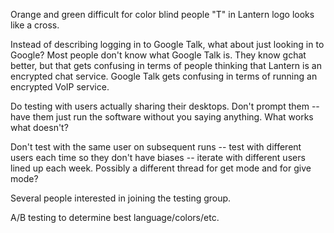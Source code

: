 Orange and green difficult for color blind people
"T" in Lantern logo looks like a cross.

Instead of describing logging in to Google Talk, what about just looking in to Google? Most people don't know what Google Talk is. They know gchat better, but that gets confusing in terms of people thinking that Lantern is an encrypted chat service. Google Talk gets confusing in terms of running an encrypted VoIP service.

Do testing with users actually sharing their desktops. Don't prompt them -- have them just run the software without you saying anything. What works what doesn't?

Don't test with the same user on subsequent runs -- test with different users each time so they don't have biases -- iterate with different users lined up each week. Possibly a different thread for get mode and for give mode?

Several people interested in joining the testing group.

A/B testing to determine best language/colors/etc.